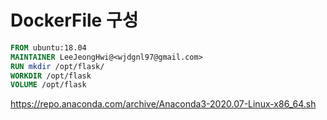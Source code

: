 # DockerFile 구성

```dockerfile
FROM ubuntu:18.04
MAINTAINER LeeJeongHwi@<wjdgnl97@gmail.com>
RUN mkdir /opt/flask/
WORKDIR /opt/flask
VOLUME /opt/flask

```

https://repo.anaconda.com/archive/Anaconda3-2020.07-Linux-x86_64.sh